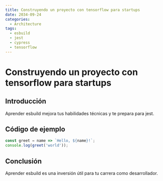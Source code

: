 ```yaml
---
title: Construyendo un proyecto con tensorflow para startups
date: 2034-09-24
categories:
  - Architecture
tags:
  - esbuild
  - jest
  - cypress
  - tensorflow
---
```


# Construyendo un proyecto con tensorflow para startups

## Introducción

Aprender esbuild mejora tus habilidades técnicas y te prepara para jest.

## Código de ejemplo

```javascript
const greet = name => `Hello, ${name}!`;
console.log(greet('world'));
```

## Conclusión

Aprender esbuild es una inversión útil para tu carrera como desarrollador.